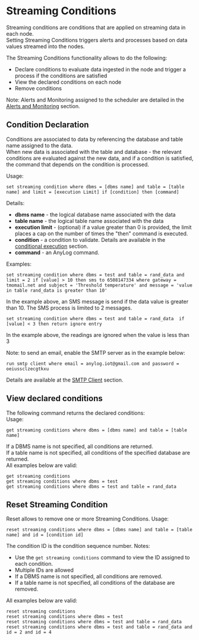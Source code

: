 # Streaming Conditions

Streaming conditions are conditions that are applied on streaming data in each node.  
Setting Streaming Conditions triggers alerts and processes based on data values streamed into the nodes.

The Streaming Conditions functionality allows to do the following:
* Declare conditions to evaluate data ingested in the node and trigger a process if the conditions are satisfied
* View the declared conditions on each node
* Remove conditions

Note: Alerts and Monitoring assigned to the scheduler are detailed in the [Alerts and Monitoring](alerts%20and%20monitoring.md#alerts-and-monitoring) section. 
 
## Condition Declaration

Conditions are associated to data by referencing the database and table name assigned to the data.  
When new data is associated with the table and database - the relevant conditions are evaluated against the new data,
and if a condition is satisfied, the command that depends on the condition is processed.  

Usage:
```anylog
set streaming condition where dbms = [dbms name] and table = [table name] and limit = [execution Limit] if [condition] then [command]
```

Details:
* **dbms name** - the logical database name associated with the data
* **table name** - the logical table name associated with the data
* **execution limit** - (optional) if a value greater than 0 is provided, the limit places a cap on the number of times the "then" command is executed. 
* **condition** - a condition to validate. Details are available in the [conditional execution](anylog%20commands.md#conditional-execution) section.
* **command** - an AnyLog command.

Examples:  
```
set streaming condition where dbms = test and table = rand_data and limit = 2 if [value] > 10 then sms to 6508147334 where gateway = tmomail.net and subject = 'Threshold temperature' and message = 'value in table rand_data is greater than 10' 
```
In the example above, an SMS message is send if the data value is greater than 10. The SMS process is limited to 2 messages.
```
set streaming condition where dbms = test and table = rand_data  if [value] < 3 then return ignore entry  
```
In the example above, the readings are ignored when the value is less than 3  


Note: to send an email, enable the SMTP server as in the example below:
```anylog
run smtp client where email = anylog.iot@gmail.com and password = oeiussclzecgtkxu
```
Details are available at the [SMTP Client](background%20processes.md#smtp-client) section.

## View declared conditions

The following command returns the declared conditions:  
Usage:
```anylog
get streaming conditions where dbms = [dbms name] and table = [table name]
```

If a DBMS name is not specified, all conditions are returned.  
If a table name is not specified, all conditions of the specified database are returned.    
All examples below are valid:
```anylog
get streaming conditions
get streaming conditions where dbms = test
get streaming conditions where dbms = test and table = rand_data
```

## Reset Streaming Condition
Reset allows to remove one or more Streaming Conditions.
Usage:
```anylog
reset streaming conditions where dbms = [dbms name] and table = [table name] and id = [condition id]
```
The condition ID is the condition sequence number.
Notes: 
* Use the `get streaming conditions` command to view the ID assigned to each condition.
* Multiple IDs are allowed
* If a DBMS name is not specified, all conditions are removed.
* If a table name is not specified, all conditions of the database are removed.

All examples below are valid:
```anylog
reset streaming conditions
reset streaming conditions where dbms = test
reset streaming conditions where dbms = test and table = rand_data
reset streaming conditions where dbms = test and table = rand_data and id = 2 and id = 4
```


